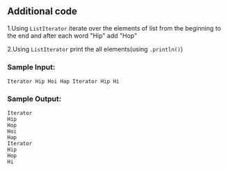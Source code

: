 ## Additional code

1.Using `ListIterator` iterate over the elements of list from the beginning
to the end and after each word "Hip" add "Hop"

2.Using `ListIterator` print the all elements(using `.println()`)

### Sample Input:

```
Iterator Hip Hoi Hap Iterator Hip Hi
```

### Sample Output:

```
Iterator
Hip
Hop
Hoi
Hap
Iterator
Hip
Hop
Hi
```
